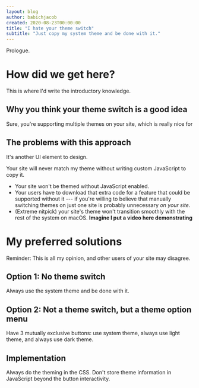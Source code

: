 ```yaml
---
layout: blog
author: babichjacob
created: 2020-08-23T00:00:00
title: "I hate your theme switch"
subtitle: "Just copy my system theme and be done with it."
---
```


Prologue.

# How did we get here?
This is where I'd write the introductory knowledge.

## Why you think your theme switch is a good idea
Sure, you're supporting multiple themes on your site, which is really nice for 

## The problems with this approach
It's another UI element to design.

Your site will never match my theme without writing custom JavaScript to copy it.
* Your site won't be themed without JavaScript enabled.
* Your users have to download that extra code for a feature that could be supported without it --- if you're willing to believe that manually switching themes on just one site is probably unnecessary *on your site*.
* (Extreme nitpick) your site's theme won't transition smoothly with the rest of the system on macOS. **Imagine I put a video here demonstrating**

# My preferred solutions
Reminder: This is all my opinion, and other users of your site may disagree.

## Option 1: No theme switch
Always use the system theme and be done with it.

## Option 2: Not a theme switch, but a theme option menu
Have 3 mutually exclusive buttons: use system theme, always use light theme, and always use dark theme.

## Implementation
Always do the theming in the CSS. Don't store theme information in JavaScript beyond the button interactivity.

